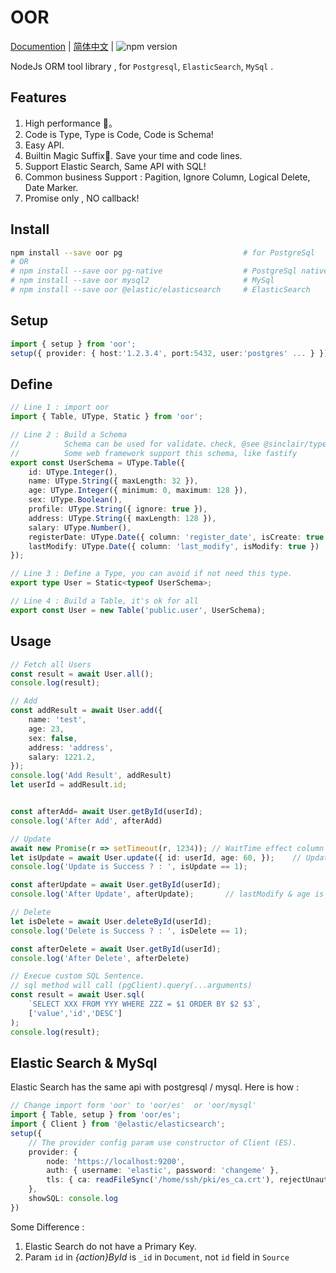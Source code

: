 # OOR

[Documention](https://oor.xdnote.com/index.en/)  |  [简体中文](README_ZH.md)  | ![npm version](https://img.shields.io/npm/v/oor.svg?style=flat)

NodeJs ORM tool library , for `Postgresql`, `ElasticSearch`, `MySql` .


## Features

1. High performance 🚀。
2. Code is Type, Type is Code, Code is Schema!
3. Easy API.
4. Builtin Magic Suffix📍. Save your time and code lines.
6. Support Elastic Search, Same API with SQL!
5. Common business Support : Pagition, Ignore Column, Logical Delete, Date Marker.
7. Promise only , NO callback!

## Install


```bash
npm install --save oor pg                           # for PostgreSql
# OR 
# npm install --save oor pg-native                  # PostgreSql native 
# npm install --save oor mysql2                     # MySql 
# npm install --save oor @elastic/elasticsearch     # ElasticSearch 
```


## Setup

```typescript
import { setup } from 'oor';
setup({ provider: { host:'1.2.3.4', port:5432, user:'postgres' ... } });
```


## Define

```typescript
// Line 1 : import oor
import { Table, UType, Static } from 'oor';

// Line 2 : Build a Schema
//          Schema can be used for validate、check, @see @sinclair/typebox
//          Some web framework support this schema, like fastify 
export const UserSchema = UType.Table({
    id: UType.Integer(),
    name: UType.String({ maxLength: 32 }),
    age: UType.Integer({ minimum: 0, maximum: 128 }),
    sex: UType.Boolean(),
    profile: UType.String({ ignore: true }),
    address: UType.String({ maxLength: 128 }),
    salary: UType.Number(),
    registerDate: UType.Date({ column: 'register_date', isCreate: true }),
    lastModify: UType.Date({ column: 'last_modify', isModify: true })
});

// Line 3 : Define a Type, you can avoid if not need this type.
export type User = Static<typeof UserSchema>;

// Line 4 : Build a Table, it's ok for all
export const User = new Table('public.user', UserSchema);
```

## Usage


```typescript
// Fetch all Users
const result = await User.all();
console.log(result);

// Add
const addResult = await User.add({
    name: 'test',
    age: 23,
    sex: false,
    address: 'address',
    salary: 1221.2,
});
console.log('Add Result', addResult)
let userId = addResult.id;


const afterAdd= await User.getById(userId);
console.log('After Add', afterAdd)

// Update
await new Promise(r => setTimeout(r, 1234)); // WaitTime effect column "last_modify"
let isUpdate = await User.update({ id: userId, age: 60, });    // Update Age
console.log('Update is Success ? : ', isUpdate == 1);

const afterUpdate = await User.getById(userId);
console.log('After Update', afterUpdate);       // lastModify & age is updated

// Delete
let isDelete = await User.deleteById(userId);
console.log('Delete is Success ? : ', isDelete == 1);

const afterDelete = await User.getById(userId);
console.log('After Delete', afterDelete)

// Execue custom SQL Sentence.
// sql method will call (pgClient).query(...arguments)
const result = await User.sql(
    `SELECT XXX FROM YYY WHERE ZZZ = $1 ORDER BY $2 $3`, 
    ['value','id','DESC']
);
console.log(result);
```

## Elastic Search & MySql

Elastic Search has the same api with postgresql / mysql.  Here is how :


```typescript
// Change import form 'oor' to 'oor/es'  or 'oor/mysql'
import { Table, setup } from 'oor/es';
import { Client } from '@elastic/elasticsearch';
setup({
    // The provider config param use constructor of Client (ES).
    provider: {
        node: 'https://localhost:9200',
        auth: { username: 'elastic', password: 'changeme' },
        tls: { ca: readFileSync('/home/ssh/pki/es_ca.crt'), rejectUnauthorized: false, }
    },
    showSQL: console.log
})

```

Some Difference :

1. Elastic Search do not have a Primary Key.
2. Param `id` in *{action}ById* is `_id` in `Document`, not `id` field in `Source`



